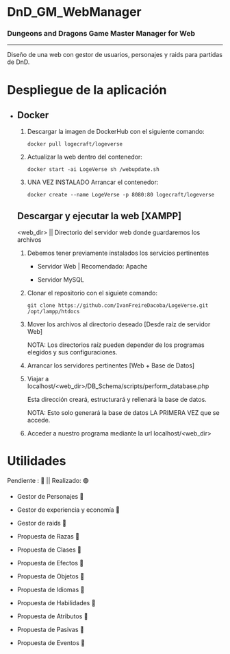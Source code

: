 # DnD_GM_WebManager
<h3>Dungeons and Dragons Game Master Manager for Web</h3>
<hr>

<p>Diseño de una web con gestor de usuarios, personajes y raids para partidas de DnD.</p>

<h1>Despliegue de la aplicación</h1>
<ul>
  <li>
    <h2>Docker</h2>
    <ol>
      <li>
        <p>Descargar la imagen de DockerHub con el siguiente comando:</p>
        <code>docker pull logecraft/logeverse</code>
      </li>
      <li>
        <p>Actualizar la web dentro del contenedor:</p>
        <code>docker start -ai LogeVerse sh /webupdate.sh</code>
      </li>
      <li>
        <p><a>UNA VEZ INSTALADO</a> Arrancar el contenedor:</p>
        <code>docker create --name LogeVerse -p 8080:80 logecraft/logeverse</code>
      </li>
    </ol>
  </li>
  <h2>Descargar y ejecutar la web [XAMPP]</h2>
  <p>&lt;web_dir> || Directorio del servidor web donde guardaremos los archivos</p>
  <ol>
    <li>
      <p>Debemos tener previamente instalados los servicios pertinentes</p>
      <ul>
        <li>
          <p>Servidor Web | Recomendado: <a>Apache</a></p>
        </li>
        <li>
          <p>Servidor <a>MySQL</a></p>
        </li>
      </ul>
    </li>
    <li>
      <p>Clonar el repositorio con el siguiete comando:</p>
      <code>git clone https://github.com/IvanFreireDacoba/LogeVerse.git /opt/lampp/htdocs</code>
    </li>
    <li>
      <p>Mover los archivos al directorio deseado [Desde raíz de servidor Web]</p>
      <p>NOTA: Los directorios raíz pueden depender de los programas elegidos y sus configuraciones.</p>
    </li>
    <li>
      <p>Arrancar los servidores pertinentes [Web + Base de Datos]</p>
    </li>
    <li>
      <p>Viajar a localhost/&lt;web_dir>/DB_Schema/scripts/perform_database.php</p>
      <p>Esta dirección creará, estructurará y rellenará la base de datos.</p>
      <p>NOTA: Esto solo generará la base de datos LA PRIMERA VEZ que se accede.</p>
    </li>
    <li>
      <p>Acceder a nuestro programa mediante la url localhost/&lt;web_dir></p>
    </li>
  </ol>
</ul>

<h1>Utilidades</h1>
<p>Pendiente : <a>🔴</a>
    || Realizado: 🟢</p>
<ul>
  <li>
    <p>Gestor de Personajes <a>🔴</a></p>
  </li>
  <li>
    <p>Gestor de experiencia y economía <a>🔴</a></p>
 </li>
  <li>
    <p>Gestor de raids <a>🔴</a></p>
 </li>
  <li>
    <p>Propuesta de Razas <a>🔴</a></p>
 </li>
  <li>
    <p>Propuesta de Clases <a>🔴</a></p>
 </li>
  <li>
    <p>Propuesta de Efectos <a>🔴</a></p>
 </li>
  <li>
    <p>Propuesta de Objetos <a>🔴</a></p>
 </li>
  <li>
    <p>Propuesta de Idiomas <a>🔴</a></p>
 </li>
  <li>
    <p>Propuesta de Habilidades <a>🔴</a></p>
 </li>
  <li>
    <p>Propuesta de Atributos <a>🔴</a></p>
 </li>
  <li>
    <p>Propuesta de Pasivas <a>🔴</a></p>
 </li>
  <li>
    <p>Propuesta de Eventos <a>🔴</a></p>
 </li>
</ul>
